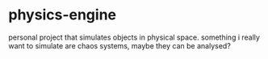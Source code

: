 # physics-engine
personal project that simulates objects in physical space. something i really want to simulate are chaos systems, maybe they can be analysed?
